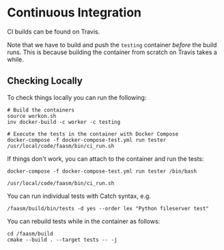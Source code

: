 # Continuous Integration

CI builds can be found on Travis.

Note that we have to build and push the `testing` container _before_ the build runs. This is because building the container from scratch on Travis takes a while.

## Checking Locally

To check things locally you can run the following:

```
# Build the containers
source workon.sh
inv docker-build -c worker -c testing

# Execute the tests in the container with Docker Compose
docker-compose -f docker-compose-test.yml run tester /usr/local/code/faasm/bin/ci_run.sh
```

If things don't work, you can attach to the container and run the tests:

```
docker-compose -f docker-compose-test.yml run tester /bin/bash

/usr/local/code/faasm/bin/ci_run.sh
```

You can run individual tests with Catch syntax, e.g.

```
/faasm/build/bin/tests -d yes --order lex "Python fileserver test"
```

You can rebuild tests while in the container as follows:

```
cd /faasm/build
cmake --build . --target tests -- -j
```
